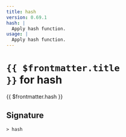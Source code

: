 ```yaml
---
title: hash
version: 0.69.1
hash: |
  Apply hash function.
usage: |
  Apply hash function.
---
```


# <code>{{ $frontmatter.title }}</code> for hash

<div style='white-space: pre-wrap;margin-top: 10px'>{{ $frontmatter.hash }}</div>

## Signature

```> hash ```
